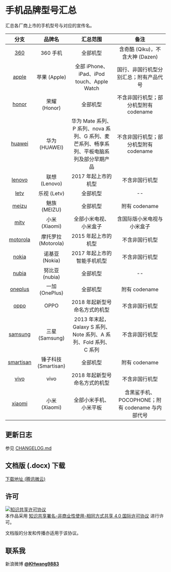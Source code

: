 # 手机品牌型号汇总

汇总各厂商上市的手机型号与对应的宣传名。

| 分支 | 品牌名 | 汇总范围 | 备注 |
| :-: | :-: | :-: | :-: |
| [360](https://github.com/KHwang9883/MobileModels/blob/master/brands/360shouji.md) | 360 手机 | 全部机型 | 含奇酷 (Qiku)，不含大神 (Dazen) |
| [apple](https://github.com/KHwang9883/MobileModels/blob/master/brands/apple.md) | 苹果 (Apple) | 全部 iPhone、iPad、iPod touch、Apple Watch | 国行、非国行机型分别汇总；附有产品代号 |
| [honor](https://github.com/KHwang9883/MobileModels/blob/master/brands/honor.md) | 荣耀 (Honor) | 全部机型 | 不含非国行机型；部分机型附有 codename |
| [huawei](https://github.com/KHwang9883/MobileModels/blob/master/brands/huawei.md) | 华为 (HUAWEI) | 华为 Mate 系列、P 系列、nova 系列、G 系列、麦芒系列、畅享系列、平板电脑系列及部分早期产品 | 不含非国行机型；部分机型附有 codename |
| [lenovo](https://github.com/KHwang9883/MobileModels/blob/master/brands/lenovo.md) | 联想 (Lenovo) | 2017 年起上市的机型 | 不含非国行机型 |
| [letv](https://github.com/KHwang9883/MobileModels/blob/master/brands/letv.md) | 乐视 (Letv) | 全部机型 | -- |
| [meizu](https://github.com/KHwang9883/MobileModels/blob/master/brands/meizu.md) | 魅族 (MEIZU) | 全部机型 | 附有 codename |
| [mitv](https://github.com/KHwang9883/MobileModels/blob/master/brands/mitv.md) | 小米 (Xiaomi) | 全部小米电视、小米盒子 | 含国际版小米电视与小米盒子 |
| [motorola](https://github.com/KHwang9883/MobileModels/blob/master/brands/motorola.md) | 摩托罗拉 (Motorola) | 2015 年起上市的机型 | 不含非国行机型 |
| [nokia](https://github.com/KHwang9883/MobileModels/blob/master/brands/nokia.md) | 诺基亚 (Nokia) | 2017 年起上市的智能手机机型 | 不含非国行机型 |
| [nubia](https://github.com/KHwang9883/MobileModels/blob/master/brands/nubia.md) | 努比亚 (nubia) | 全部机型 | -- |
| [oneplus](https://github.com/KHwang9883/MobileModels/blob/master/brands/oneplus.md) | 一加 (OnePlus) | 全部机型 | 附有 codename |
| [oppo](https://github.com/KHwang9883/MobileModels/blob/master/brands/oppo.md) | OPPO | 2018 年起新型号命名方式的机型 | 不含非国行机型 |
| [samsung](https://github.com/KHwang9883/MobileModels/blob/master/brands/samsung.md) | 三星 (Samsung) | 2013 年末起，Galaxy S 系列、Note 系列、A 系列、Fold 系列、C 系列 | 不含非国行机型 |
| [smartisan](https://github.com/KHwang9883/MobileModels/blob/master/brands/smartisan.md) | 锤子科技 (Smartisan) | 全部机型 | 附有 codename |
| [vivo](https://github.com/KHwang9883/MobileModels/blob/master/brands/vivo.md) | vivo | 2018 年起新型号命名方式的机型 | 不含非国行机型 |
| [xiaomi](https://github.com/KHwang9883/MobileModels/blob/master/brands/xiaomi.md) | 小米 (Xiaomi) | 全部小米手机、小米平板 | 含黑鲨手机、POCOPHONE；附有 codename 与内部代号 |

## 更新日志

参见 [CHANGELOG.md](https://github.com/KHwang9883/MobileModels/blob/master/CHANGELOG.md)

## 文档版 (.docx) 下载

[下载地址 (腾讯微云)](https://share.weiyun.com/5IKU1Mt)

## 许可

<a rel="license" href="https://creativecommons.org/licenses/by-nc-sa/4.0/"><img alt="知识共享许可协议" style="border-width:0" src="https://i.creativecommons.org/l/by-nc-sa/4.0/88x31.png" /></a><br />本作品采用 <a rel="license" href="https://creativecommons.org/licenses/by-nc-sa/4.0/">知识共享署名-非商业性使用-相同方式共享 4.0 国际许可协议</a> 进行许可。

文档版的分发和传播亦适用于该协议。

## 联系我

新浪微博 **[@KHwang9883](https://weibo.com/huangyf9883)**
